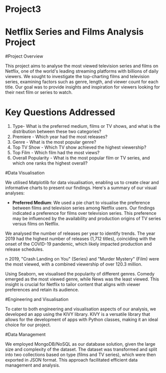 # Project3
# Netflix Series and Films Analysis Project

#Project Overview

This project aims to analyse the most viewed television series and films on Netflix, one of the world's leading streaming platforms with billions of daily viewers. We sought to investigate the top-charting films and television series, examining factors such as genre, length, and viewer count for each title. Our goal was to provide insights and inspiration for viewers looking for their next film or series to watch.

# Key Questions Addressed

1. Type- What is the preferred medium, films or TV shows, and what is the distribution between these two categories?
2. Premiere - Which year had the most releases?
3. Genre - What is the most popular genre?
4. Top TV Show - Which TV show achieved the highest viewership?
5. Top Film - Which film had the most views?
6. Overall Popularity - What is the most popular film or TV series, and which one ranks the highest overall?


#Data Visualisation

We utilised Matplotlib for data visualisation, enabling us to create clear and informative charts to present our findings. Here's a summary of our visual analyses:

- **Preferred Medium**: We used a pie chart to visualise the preference between films and television series among Netflix users. Our findings indicated a preference for films over television series. This preference may be influenced by the availability and production origins of TV series versus films on Netflix.
  
We analysed the number of releases per year to identify trends. The year 2019 had the highest number of releases (1,712 titles), coinciding with the onset of the COVID-19 pandemic, which likely impacted production and release schedules.

n 2019, "Crash Landing on You" (Series) and "Murder Mystery" (Film) were the most viewed, with a combined viewership of over 120.3 million.

Using Seaborn, we visualised the popularity of different genres. Comedy emerged as the most viewed genre, while News was the least viewed. This insight is crucial for Netflix to tailor content that aligns with viewer preferences and retain its audience.

#Engineering and Visualisation

To cater to both engineering and visualisation aspects of our analysis, we developed an app using the KIVY library. KIVY is a versatile library that allows for the development of apps with Python classes, making it an ideal choice for our project.

#Data Management

We employed MongoDB/NoSQL as our database solution, given the large size and complexity of the dataset. The dataset was transformed and split into two collections based on type (films and TV series), which were then exported in JSON format. This approach facilitated efficient data management and analysis.
